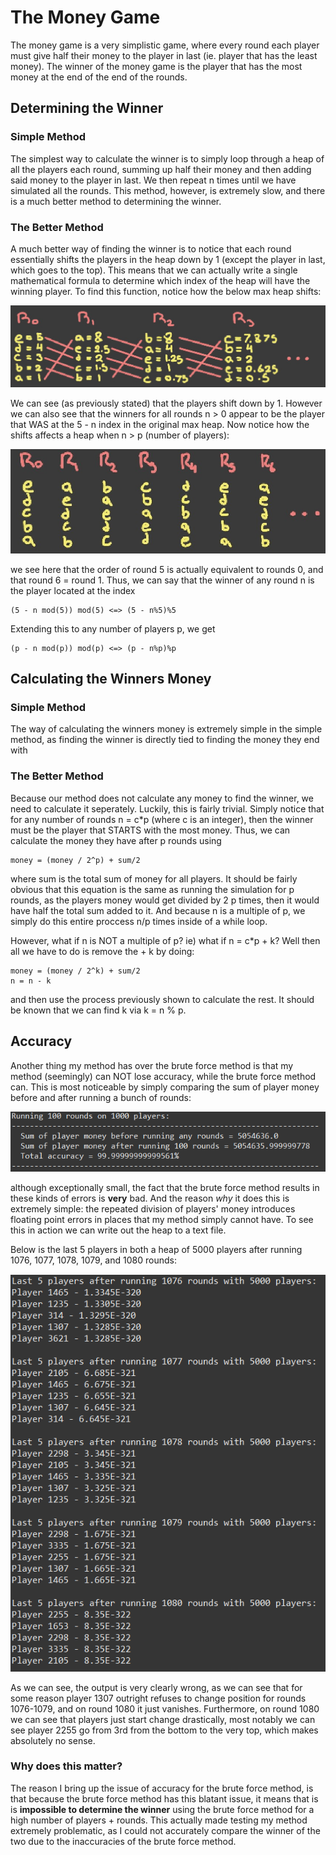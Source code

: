 # The Money Game
The money game is a very simplistic game, where every round each player must give half their money to the player in last (ie. player that has the least money). The winner of the money game is the player that has the most money at the end of the end of the rounds.

## Determining the Winner
### Simple Method
The simplest way to calculate the winner is to simply loop through a heap of all the players each round, summing up half their money and then adding said money to the player in last. We then repeat n times until we have simulated all the rounds. This method, however, is extremely slow, and there is a much better method to determining the winner.

### The Better Method
A much better way of finding the winner is to notice that each round essentially shifts the players in the heap down by 1 (except the player in last, which goes to the top). This means that we can actually write a single mathematical formula to determine which index of the heap will have the winning player. To find this function, notice how the below max heap shifts:

![Diagram](https://github.com/Ksodlehe/money-game/blob/main/Images/Heap%20Shift.png?raw=true)

We can see (as previously stated) that the players shift down by 1. However we can also see that the winners for all rounds n > 0 appear to be the player that WAS at the 5 - n index in the original max heap. Now notice how the shifts affects a heap when n > p (number of players):

![Diagram](https://github.com/Ksodlehe/money-game/blob/main/Images/Heap%20Shift%202.png?raw=true)

we see here that the order of round 5 is actually equivalent to rounds 0, and that round 6 = round 1. Thus, we can say that the winner of any round n is the player located at the index 
```
(5 - n mod(5)) mod(5) <=> (5 - n%5)%5
```
Extending this to any number of players p, we get 
```
(p - n mod(p)) mod(p) <=> (p - n%p)%p
```
## Calculating the Winners Money
### Simple Method
The way of calculating the winners money is extremely simple in the simple method, 
as finding the winner is directly tied to finding the money they end with

### The Better Method
Because our method does not calculate any money to find the winner, we need to calculate
it seperately. Luckily, this is fairly trivial. Simply notice that for any number of rounds
n = c*p (where c is an integer), then the winner must be the player that STARTS with the most 
money. Thus, we can calculate the money they have after p rounds using
```
money = (money / 2^p) + sum/2
```
where sum is the total sum of money for all players. It should be fairly obvious that this equation
is the same as running the simulation for p rounds, as the players money would get divided by 2 p 
times, then it would have half the total sum added to it. And because n is a multiple of p, we simply 
do this entire proccess n/p times inside of a while loop.

However, what if n is NOT a multiple of p? ie) what if n = c*p + k? Well then all we have to do is 
remove the + k by doing:
```
money = (money / 2^k) + sum/2
n = n - k
```
and then use the process previously shown to calculate the rest. It should be known that we can find 
k via k = n % p.

## Accuracy
Another thing my method has over the brute force method is that my method (seemingly) can NOT lose 
accuracy, while the brute force method can. This is most noticeable by simply comparing the sum of
player money before and after running a bunch of rounds:

![Program Output](https://github.com/Ksodlehe/money-game/blob/main/Images/Brute%20Force%20Accuracy%20Discrepancy.png?raw=true)

although exceptionally small, the fact that the brute force method results in these kinds of errors is **very** bad. And the reason *why* it does this is extremely simple: the repeated division of players' money introduces floating point errors in places that my method simply cannot have. To see this in action we can write out the heap to a text file.

Below is the last 5 players in both a heap of 5000 players after running 1076, 1077, 1078, 1079, and 1080 rounds:

![Program Output](https://github.com/Ksodlehe/money-game/blob/main/Images/Brute%20Force%20Heap%20Order%20Discrepancy.png?raw=true)

As we can see, the output is very clearly wrong, as we can see that for some reason player 1307 outright refuses to change position for rounds 1076-1079, and on round 1080 it just vanishes. Furthermore, on round 1080 we can see that players just start change drastically, most notably we can see player 2255 go from 3rd from the bottom to the very top, which makes absolutely no sense.

### Why does this matter?
The reason I bring up the issue of accuracy for the brute force method, is that because the brute force method has this blatant issue, it means that is is **impossible to determine the winner** using the brute force method for a high number of players + rounds. This actually made testing my method extremely problematic, as I could not accurately compare the winner of the two due to the inaccuracies of the brute force method.